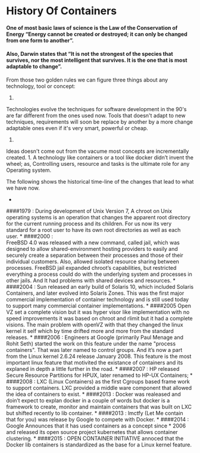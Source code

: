 # History Of Containers

#### One of most basic laws of science is the Law of the Conservation of Energy “Energy cannot be created or destroyed; it can only be changed from one form to another”.

#### Also, Darwin states that “It is not the strongest of the species that survives, nor the most intelligent that survives. It is the one that is most adaptable to change”.

From those two golden rules we can figure three things about any technology, tool or concept:

1. 
Technologies evolve the techniques for software development in the 90's are far different from the ones used now.
Tools that doesn't adapt to new techniques, requirements will soon be replace by another by a more change adaptable ones even if it's very smart, powerful or cheap.

1. 
Ideas doesn't come out from the vacume most concepts are incrementally created.
1. 
A technology like containers or a tool like docker didn’t invent the wheel; as, Controlling users, resource and tasks is the ultimate role for any Operating system.

The following shows the historical time-line of the changes that lead to what we have now.
 
* 
####1979 :
    During development of Unix Version 7, A chroot on Unix operating systems is an operation that changes the apparent root directory for the current running process and its children. For us now its very standard for a root user to have its own root directories as well as each user.
* 
####2000 :	
    FreeBSD 4.0 was released with a new command, called jail, which was designed to allow shared-environment hosting providers to easily and securely create a separation between their processes and those of their individual customers. Also, allowed isolated resource sharing between processes. FreeBSD jail expanded chroot’s capabilities, but restricted everything a process could do with the underlying system and processes in other jails. And It had problems with shared devices and resources.
* 
####2004 :
    Sun released an early build of Solaris 10, which included Solaris Containers, and later evolved into Solaris Zones. This was the first major commercial implementation of container technology and is still used today to support many commercial container implementations.
* 
####2005
    Open VZ set a complete vision but it was hyper visor like implementation with no speed improvements it was based on chroot and rlimit but it had a complete visions.
    The main problem with openVZ with that they changed the linux kernel it self which by time drifted more and more from the standard releases.
* 
####2006 :
    Engineers at Google (primarily Paul Menage and Rohit Seth) started the work on this feature under the name "process containers". That was later named to control groups. And it’s now a part from the Linux kernel 2.6.24 release January 2008.
    This feature is the most important linux feature that motivited the existance of containers and its explaned in depth a little further in the road.
* 
####2007 :
HP released Secure Resource Partitions for HPUX, later renamed to HP-UX Containers;
* 
####2008 :
LXC (Linux Containers) as the first Cgroups based frame work to support containers. LXC provided a middle ware component that allowed the idea of containers to exist.
* 
####2013 :
    Docker was realeased and doin’t expect to explan docker in a couple of words but docker is a framework to create, monitor and maintain containers that was built on LXC but shifted recently to lib container.
* 
####2013 :
lmctfy (Let Me contain that for you) was release by Google to compete with Docker. 
* 
####2014 :
    Google Announces that it has used containers as a concept since * 
2006 and released its open source project kubernetes that allows container clustering. 
* 
####2015 :
OPEN CONTAINER INITIATIVE annoced that the Docker lib containers is standardized as the base for a Linux kernel feature.
